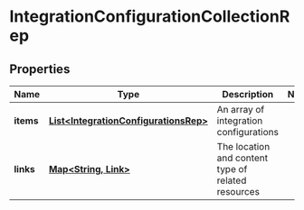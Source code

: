 

# IntegrationConfigurationCollectionRep


## Properties

| Name | Type | Description | Notes |
|------------ | ------------- | ------------- | -------------|
|**items** | [**List&lt;IntegrationConfigurationsRep&gt;**](IntegrationConfigurationsRep.md) | An array of integration configurations |  |
|**links** | [**Map&lt;String, Link&gt;**](Link.md) | The location and content type of related resources |  |




